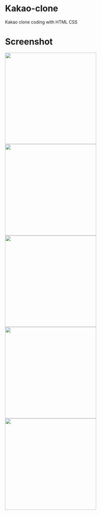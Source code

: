 # Kakao-clone
Kakao clone coding with HTML CSS

# Screenshot
<div display="flex" justify-content="center">
  <img width="300px" src="https://user-images.githubusercontent.com/19388573/84150606-0e9d5200-aa9d-11ea-86bc-53699e06fb72.PNG">
  <img width="300px" src="https://user-images.githubusercontent.com/19388573/84149837-0a246980-aa9c-11ea-8c68-cdaada902c97.PNG">
  <img width="300px" src="https://user-images.githubusercontent.com/19388573/84149829-07297900-aa9c-11ea-9d8a-d9968b1a2361.PNG">
  <img width="300px" src="https://user-images.githubusercontent.com/19388573/84149833-098bd300-aa9c-11ea-9450-e6e0b4bbbe6f.PNG">
  <img width="300px" src="https://user-images.githubusercontent.com/19388573/84149614-b7e34880-aa9b-11ea-8afa-deb11d65b6f1.gif">
</div>
